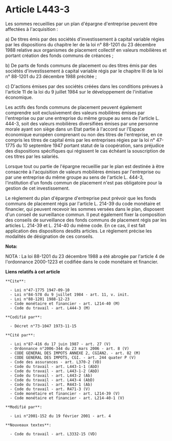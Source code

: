 # Article L443-3

Les sommes recueillies par un plan d'épargne d'entreprise peuvent être affectées à l'acquisition :

a) De titres émis par des sociétés d'investissement à capital variable régies par les dispositions du chapitre Ier de la loi
n° 88-1201 du 23 décembre 1988 relative aux organismes de placement collectif en valeurs mobilières et portant création des
fonds communs de créances ;

b) De parts de fonds communs de placement ou des titres émis par des sociétés d'investissement à capital variable régis par
le chapitre III de la loi n° 88-1201 du 23 décembre 1988 précitée ;

c) D'actions émises par des sociétés créées dans les conditions prévues à l'article 11 de la loi du 9 juillet 1984 sur le
développement de l'initiative économique.

Les actifs des fonds communs de placement peuvent également comprendre soit exclusivement des valeurs mobilières émises par
l'entreprise ou par une entreprise du même groupe au sens de l'article L. 444-3, soit des valeurs mobilières diversifiées
émises par une personne morale ayant son siège dans un Etat partie à l'accord sur l'Espace économique européen comprenant ou
non des titres de l'entreprise, en ce compris les titres de capital émis par les entreprises régies par la loi n° 47-1775 du
10 septembre 1947 portant statut de la coopération, sans préjudice des dispositions spécifiques qui régissent le cas échéant
la souscription de ces titres par les salariés.

Lorsque tout ou partie de l'épargne recueillie par le plan est destinée à être consacrée à l'acquisition de valeurs
mobilières émises par l'entreprise ou par une entreprise du même groupe au sens de l'article L. 444-3, l'institution d'un
fonds commun de placement n'est pas obligatoire pour la gestion de cet investissement.

Le règlement du plan d'épargne d'entreprise peut prévoir que les fonds communs de placement régis par l'article L. 214-39 du
code monétaire et financier, qui peuvent recevoir les sommes versées dans le plan, disposent d'un conseil de surveillance
commun. Il peut également fixer la composition des conseils de surveillance des fonds communs de placement régis par les
articles L. 214-39 et L. 214-40 du même code. En ce cas, il est fait application des dispositions desdits articles. Le
règlement précise les modalités de désignation de ces conseils.

**Nota:**

NOTA : La loi 88-1201 du 23 décembre 1988 a été abrogée par l'article 4 de l'ordonnance 2000-1223 et codifiée dans le code
monétaire et financier.

**Liens relatifs à cet article**

	**Cite**:

	  - Loi n°47-1775 1947-09-10
	  - Loi n°84-578 du 9 juillet 1984 - art. 11, v. init.
	  - Loi n°88-1201 1988-12-23
	  - Code monétaire et financier - art. L214-40 (M)
	  - Code du travail - art. L444-3 (M)

	**Codifié par**:

	  - Décret n°73-1047 1973-11-15

	**Cité par**:

	  - Loi n°87-416 du 17 juin 1987 - art. 27 (V)
	  - Ordonnance n°2006-344 du 23 mars 2006 - art. 8 (V)
	  - CODE GENERAL DES IMPOTS ANNEXE 2, CGIAN2. - art. 82 (M)
	  - CODE GENERAL DES IMPOTS, CGI. - art. 244 quater P (V)
	  - Code des assurances - art. L370-2 (VD)
	  - Code du travail - art. L443-1-1 (AbD)
	  - Code du travail - art. L443-1-2 (AbD)
	  - Code du travail - art. L443-2 (Ab)
	  - Code du travail - art. L443-4 (AbD)
	  - Code du travail - art. R443-1 (Ab)
	  - Code du travail - art. R471-3 (V)
	  - Code monétaire et financier - art. L214-39 (V)
	  - Code monétaire et financier - art. L214-40-1 (V)

	**Modifié par**:

	  - Loi n°2001-152 du 19 février 2001 - art. 4

	**Nouveaux textes**:

	  - Code du travail - art. L3332-15 (VD)

